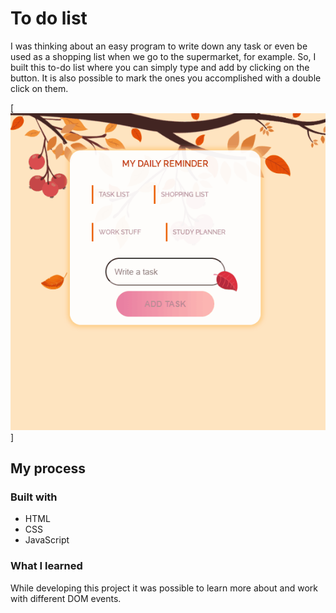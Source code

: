 # To do list

I was thinking about an easy program to write down any task or even be used as a shopping list when we go to the supermarket, for example. So, I built this to-do list where you can simply type and add by clicking on the button. It is also possible to mark the ones you accomplished with a double click on them. 

[<img src="./src/images/to-do.gif" alt="project gif">]

## My process

### Built with

- HTML
- CSS
- JavaScript

### What I learned

While developing this project it was possible to learn more about and work with different DOM events. 